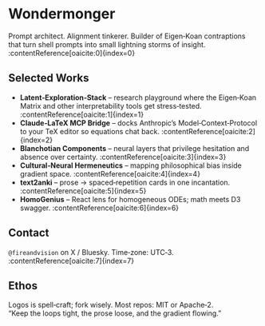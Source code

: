# Wondermonger

Prompt architect. Alignment tinkerer. Builder of Eigen‑Koan contraptions that turn shell prompts into small lightning storms of insight. :contentReference[oaicite:0]{index=0}

## Selected Works
- **Latent‑Exploration‑Stack** – research playground where the Eigen‑Koan Matrix and other interpretability tools get stress‑tested. :contentReference[oaicite:1]{index=1}  
- **Claude‑LaTeX MCP Bridge** – docks Anthropic’s Model‑Context‑Protocol to your TeX editor so equations chat back. :contentReference[oaicite:2]{index=2}  
- **Blanchotian Components** – neural layers that privilege hesitation and absence over certainty. :contentReference[oaicite:3]{index=3}  
- **Cultural‑Neural Hermeneutics** – mapping philosophical bias inside gradient space. :contentReference[oaicite:4]{index=4}  
- **text2anki** – prose → spaced‑repetition cards in one incantation. :contentReference[oaicite:5]{index=5}  
- **HomoGenius** – React lens for homogeneous ODEs; math meets D3 swagger. :contentReference[oaicite:6]{index=6}  

## Contact
`@fireandvision` on X / Bluesky. Time‑zone: UTC‑3. :contentReference[oaicite:7]{index=7}

## Ethos
Logos is spell‑craft; fork wisely. Most repos: MIT or Apache‑2.  
“Keep the loops tight, the prose loose, and the gradient flowing.”

